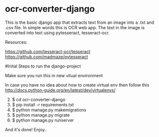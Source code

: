 # ocr-converter-django
This is the basic django app that extracts text from an image into a .txt and .csv file. In simple words this is OCR web app. The text in the image is converted into text using pytesseract, tesseract-ocr.

Resources:

https://github.com/tesseract-ocr/tesseract
https://github.com/madmaze/pytesseract

#Inital Steps to run the django-project

Make sure you run this in new vitual environment

In case you have no idea about how to create virtual env then follow this http://docs.python-guide.org/en/latest/dev/virtualenvs/

2. $ cd ocr-converter-django
3. $ pip install -r requirements.txt
4. $ python manage.py makemigrations
5. $ python manage.py migrate
6. $ python manage.py runserver

And it's done! Enjoy..


